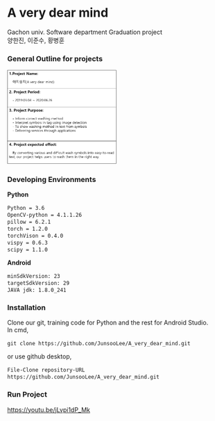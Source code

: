 # A very dear mind
Gachon univ. Software department Graduation project   
양한진, 이준수, 황병훈

### General Outline for projects   
<img src="https://github.com/JunsooLee/A_very_dear_mind/blob/master/WIKI/outline.png" width="50%"></img>
### Developing Environments
**Python**
```
Python = 3.6
OpenCV-python = 4.1.1.26
pillow = 6.2.1
torch = 1.2.0
torchVison = 0.4.0
vispy = 0.6.3
scipy = 1.1.0
```
**Android**
```
minSdkVersion: 23
targetSdkVersion: 29
JAVA jdk: 1.8.0_241
```

### Installation   
Clone our git, training code for Python and the rest for Android Studio.   
In cmd, 
```
git clone https://github.com/JunsooLee/A_very_dear_mind.git
```
or use github desktop,
```
File-Clone repository-URL  https://github.com/JunsooLee/A_very_dear_mind.git
```

### Run Project   
https://youtu.be/jLvpi1dP_Mk


